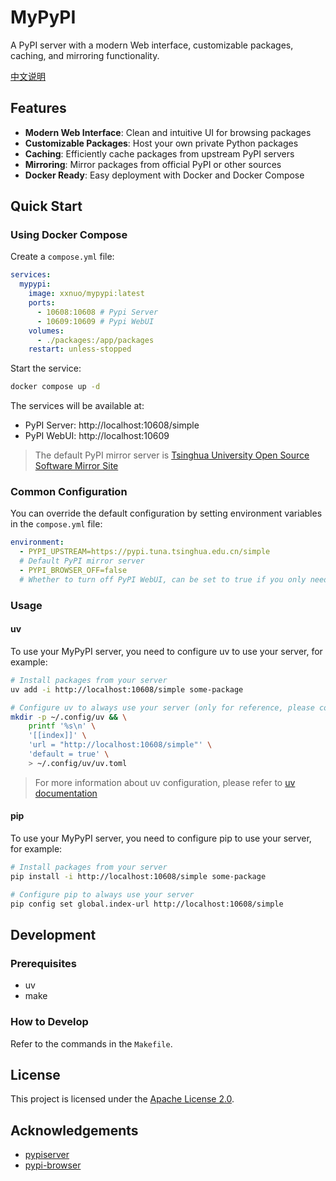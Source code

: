 # MyPyPI

A PyPI server with a modern Web interface, customizable packages, caching, and mirroring functionality.

[中文说明](README_zh.md)

## Features

- **Modern Web Interface**: Clean and intuitive UI for browsing packages
- **Customizable Packages**: Host your own private Python packages
- **Caching**: Efficiently cache packages from upstream PyPI servers
- **Mirroring**: Mirror packages from official PyPI or other sources
- **Docker Ready**: Easy deployment with Docker and Docker Compose

## Quick Start

### Using Docker Compose

Create a `compose.yml` file:

```yml
services:
  mypypi:
    image: xxnuo/mypypi:latest
    ports:
      - 10608:10608 # Pypi Server
      - 10609:10609 # Pypi WebUI
    volumes:
      - ./packages:/app/packages
    restart: unless-stopped
```

Start the service:

```bash
docker compose up -d
```

The services will be available at:
- PyPI Server: http://localhost:10608/simple
- PyPI WebUI: http://localhost:10609

> The default PyPI mirror server is [Tsinghua University Open Source Software Mirror Site](https://pypi.tuna.tsinghua.edu.cn/simple)

### Common Configuration

You can override the default configuration by setting environment variables in the `compose.yml` file:

```yaml
environment:
  - PYPI_UPSTREAM=https://pypi.tuna.tsinghua.edu.cn/simple 
  # Default PyPI mirror server
  - PYPI_BROWSER_OFF=false 
  # Whether to turn off PyPI WebUI, can be set to true if you only need the PyPI mirror server
```

### Usage

#### uv

To use your MyPyPI server, you need to configure uv to use your server, for example:

```bash
# Install packages from your server
uv add -i http://localhost:10608/simple some-package

# Configure uv to always use your server (only for reference, please configure according to actual situation)
mkdir -p ~/.config/uv && \
    printf '%s\n' \
    '[[index]]' \
    'url = "http://localhost:10608/simple"' \
    'default = true' \
    > ~/.config/uv/uv.toml
```

> For more information about uv configuration, please refer to [uv documentation](https://docs.astral.sh/uv/concepts/projects/dependencies/#dependency-sources)

#### pip

To use your MyPyPI server, you need to configure pip to use your server, for example:

```bash
# Install packages from your server
pip install -i http://localhost:10608/simple some-package

# Configure pip to always use your server
pip config set global.index-url http://localhost:10608/simple
```

## Development

### Prerequisites

- uv
- make

### How to Develop

Refer to the commands in the `Makefile`.

## License

This project is licensed under the [Apache License 2.0](LICENSE).

## Acknowledgements

- [pypiserver](https://github.com/xxnuo/pypiserver.git)
- [pypi-browser](https://github.com/xxnuo/pypi-browser.git)
